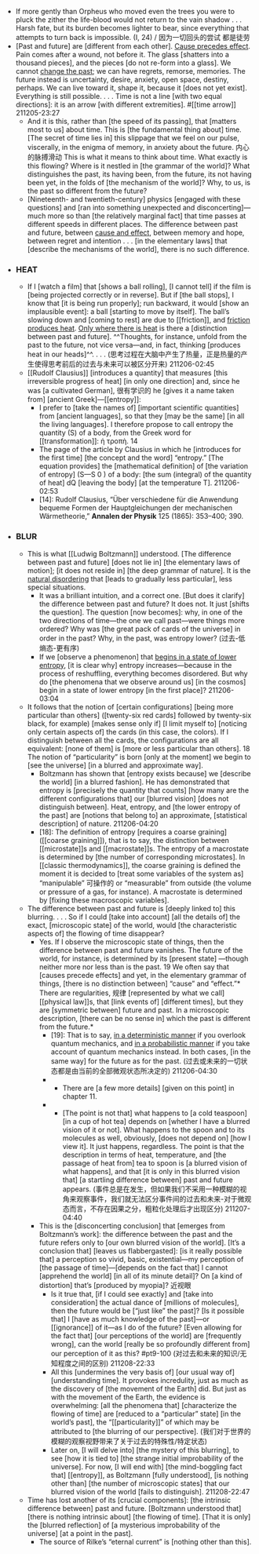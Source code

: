 - If more gently than Orpheus
who moved even the trees
you were to pluck the zither
the life-blood would not return
to the vain shadow . . .
Harsh fate,
but its burden becomes lighter
to bear, since everything
that attempts to turn back
is impossible. (I, 24) / 因为一切回头的尝试 都是徒劳
- [Past and future] are [different from each other]. [Cause precedes effect](((nvbzShJny))). Pain comes after a wound, not before it. The glass [shatters into a thousand pieces], and the pieces [do not re-form into a glass]. We cannot [change the past](((F7OVQ6hnu))); we can have regrets, remorse, memories. The future instead is uncertainty, desire, anxiety, open space, destiny, perhaps. We can live toward it, shape it, because it [does not yet exist]. Everything is still possible. . . . Time is not a line [with two equal directions]: it is an arrow [with different extremities]. #[[time arrow]]
211205-23:27
    - And it is this, rather than [the speed of its passing], that [matters most to us] about time. This is [the fundamental thing about] time. [The secret of time lies in] this slippage that we feel on our pulse, viscerally, in the enigma of memory, in anxiety about the future. 内心的脉搏滑动 This is what it means to think about time. What exactly is this flowing? Where is it nestled in [the grammar of the world]? What distinguishes the past, its having been, from the future, its not having been yet, in the folds of [the mechanism of the world]? Why, to us, is the past so different from the future?
    - [Nineteenth- and twentieth-century] physics [engaged with these questions] and [ran into something unexpected and disconcerting]—much more so than [the relatively marginal fact] that time passes at different speeds in different places. The difference between past and future, between [cause and effect](((axQMCf1xH))), between memory and hope, between regret and intention . . . [in the elementary laws] that [describe the mechanisms of the world], there is no such difference.
- ### HEAT
    - If I [watch a film] that [shows a ball rolling], [I cannot tell] if the film is [being projected correctly or in reverse]. But if [the ball stops], I know that [it is being run properly]; run backward, it would [show an implausible event]: a ball [starting to move by itself]. The ball’s slowing down and [coming to rest] are due to [[friction]], and [friction produces heat](((9w_f1-t-W))). [Only where there is heat]([[heat]]) is there a [distinction between past and future]. ^^Thoughts, for instance, unfold from the past to the future, not vice versa—and, in fact, thinking [produces heat in our heads]^^. . . .
(思考过程在大脑中产生了热量，正是热量的产生使得思考前后的过去与未来可以被区分开来)
211206-02:45
    - [[Rudolf Clausius]] [introduces a quantity] that measures [this irreversible progress of heat] [in only one direction] and, since he was [a cultivated German], 很有学识的 he [gives it a name taken from] [ancient Greek]—[[entropy]]:
        - I prefer to [take the names of] [important scientific quantities] from [ancient languages], so that they [may be the same] [in all the living languages]. I therefore propose to call entropy the quantity (S) of a body, from the Greek word for [[transformation]]: ἡ τροπὴ. 14
        - The page of the article by Clausius in which he [introduces for the first time] [the concept and the word] “entropy.” [The equation provides] the [mathematical definition] of [the variation of entropy] (S—S 0 ) of a body: [the sum (integral) of the quantity of heat] dQ [leaving the body] [at the temperature T].
211206-02:53
        - [14]: Rudolf Clausius, “Über verschiedene für die Anwendung bequeme Formen der Hauptgleichungen der mechanischen Wärmetheorie,” __Annalen der Physik__ 125 (1865): 353–400; 390.
- ### BLUR
    - This is what [[Ludwig Boltzmann]] understood. [The difference between past and future] [does not lie in] [the elementary laws of motion]; [it does not reside in] [the deep grammar of nature]. It is the [natural disordering](((utO5o-z5C))) that [leads to gradually less particular], less special situations.
        - It was a brilliant intuition, and a correct one. [But does it clarify] the difference between past and future? It does not. It just [shifts the question]. The question [now becomes]: why, in one of the two directions of time—the one we call past—were things more ordered? Why was [the great pack of cards of the universe] in order in the past? Why, in the past, was entropy lower?
(过去-低熵态-更有序)
        - If we [observe a phenomenon] that [begins in a state of lower entropy](((EgpOtwfcX))), [it is clear why] entropy increases—because in the process of reshuffling, everything becomes disordered. But why do [the phenomena that we observe around us] [in the cosmos] begin in a state of lower entropy [in the first place]?
211206-03:04
    - It follows that the notion of [certain configurations] [being more particular than others] ([twenty-six red cards] followed by twenty-six black, for example) [makes sense only if] [I limit myself to] [noticing only certain aspects of] the cards (in this case, the colors). If I distinguish between all the cards, the configurations are all equivalent: [none of them] is [more or less particular than others]. 18 The notion of “particularity” is born [only at the moment] we begin to [see the universe] [in a blurred and approximate way].
        - Boltzmann has shown that [entropy exists because] we [describe the world] [in a blurred fashion]. He has demonstrated that entropy is [precisely the quantity that counts] [how many are the different configurations that] our [blurred vision] [does not distinguish between]. Heat, entropy, and [the lower entropy of the past] are [notions that belong to] an approximate, [statistical description] of nature.
211206-04:20
        - [18]: The definition of entropy [requires a coarse graining]([[coarse graining]]), that is to say, the distinction between [[microstate]]s and [[macrostate]]s. The entropy of a macrostate is determined by [the number of corresponding microstates]. In [[classic thermodynamics]], the coarse graining is defined the moment it is decided to [treat some variables of the system as] “manipulable” 可操作的 or “measurable” from outside (the volume or pressure of a gas, for instance). A macrostate is determined by [fixing these macroscopic variables].
    - The difference between past and future is [deeply linked to] this blurring. . . . So if I could [take into account] [all the details of] the exact, [microscopic state] of the world, would [the characteristic aspects of] the flowing of time disappear?
        - Yes. If I observe the microscopic state of things, then the difference between past and future vanishes. The future of the world, for instance, is determined by its [present state] —though neither more nor less than is the past. 19 We often say that [causes precede effects] and yet, in the elementary grammar of things, [there is no distinction between] “cause” and “effect.”* There are regularities, 规律 [represented by what we call] [[physical law]]s, that [link events of] [different times], but they are [symmetric between] future and past. In a microscopic description, [there can be no sense in] which the past is different from the future.*
            - [19]: That is to say, [in a deterministic manner](((GwFqzNMtk))) if you overlook quantum mechanics, and [in a probabilistic manner](((1G-_MOIj_))) if you take account of quantum mechanics instead. In both cases, [in the same way] for the future as for the past.
(过去或未来的一切状态都是由当前的全部微观状态所决定的)
211206-04:30
            - * There are [a few more details] [given on this point] in chapter 11.
            - * [The point is not that] what happens to [a cold teaspoon] [in a cup of hot tea] depends on [whether I have a blurred vision of it or not]. What happens to the spoon and to its molecules as well, obviously, [does not depend on] [how I view it]. It just happens, regardless. The point is that the description in terms of heat, temperature, and [the passage of heat from] tea to spoon is [a blurred vision of what happens], and that [it is only in this blurred vision that] [a startling difference between] past and future appears. 
(事件总是在发生，但如果我们不采用一种模糊的视角来观察事件，我们就无法区分事件间的过去和未来-对于微观态而言，不存在因果之分，粗粒化处理后才出现区分)
211207-04:40
        - This is the [disconcerting conclusion] that [emerges from Boltzmann’s work]: the difference between the past and the future refers only to [our own blurred vision of the world]. [It’s a conclusion that] [leaves us flabbergasted]: [is it really possible that] a perception so vivid, basic, existential—my perception of [the passage of time]—[depends on the fact that] I cannot [apprehend the world] [in all of its minute detail]? On [a kind of distortion] that’s [produced by myopia]? 近视眼 
            - Is it true that, [if I could see exactly] and [take into consideration] the actual dance of [millions of molecules], then the future would be [“just like” the past]? [Is it possible that] I [have as much knowledge of the past]—or [[ignorance]] of it—as I do of the future? [Even allowing for the fact that] [our perceptions of the world] are [frequently wrong], can the world [really be so profoundly different from] our perception of it as this? #pt9-100
(对过去和未来的知识/无知程度之间的区别)
211208-22:33
            - All this [undermines the very basis of] [our usual way of] [understanding time]. It provokes incredulity, just as much as the discovery of [the movement of the Earth] did. But just as with the movement of the Earth, the evidence is overwhelming: [all the phenomena that] [characterize the flowing of time] are [reduced to a “particular” state] [in the world’s past], the “[[particularity]]” of which may be attributed to [the blurring of our perspective].
(我们对于世界的模糊的观察视野带来了关于过去的特殊性/特定状态)
            - Later on, [I will delve into] [the mystery of this blurring], to see [how it is tied to] [the strange initial improbability of the universe]. For now, [I will end with] [the mind-boggling fact that] [[entropy]], as Boltzmann [fully understood], [is nothing other than] [the number of microscopic states] that our blurred vision of the world [fails to distinguish].
211208-22:47
    - Time has lost another of its [crucial components]: [the intrinsic difference between] past and future. [Boltzmann understood that] [there is nothing intrinsic about] [the flowing of time]. [That it is only] the [blurred reflection] of [a mysterious improbability of the universe] [at a point in the past].
        - The source of Rilke’s “eternal current” is [nothing other than this].
